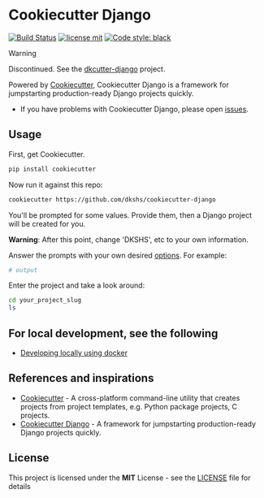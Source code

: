 # Cookiecutter Django

[![Build Status](https://img.shields.io/github/actions/workflow/status/dkshs/cookiecutter-django/ci.yml?branch=master)](https://github.com/dkshs/cookiecutter-django/actions/workflows/ci.yml?query=branch%3Amaster)
[![license mit](https://img.shields.io/badge/licence-MIT-56BEB8)](LICENSE)
[![Code style: black](https://img.shields.io/badge/code%20style-black-000000.svg)](https://github.com/ambv/black)

> [!WARNING]
> Discontinued. See the [dkcutter-django](https://github.com/dkshs/dkcutter-django) project.

Powered by [Cookiecutter](https://github.com/cookiecutter/cookiecutter), Cookiecutter Django is a framework for jumpstarting production-ready Django projects quickly.

- If you have problems with Cookiecutter Django, please open [issues](https://github.com/dkshs/cookiecutter-django/issues/new).

## Usage

First, get Cookiecutter.

```bash
pip install cookiecutter
```

Now run it against this repo:

```bash
cookiecutter https://github.com/dkshs/cookiecutter-django
```

You'll be prompted for some values. Provide them, then a Django project will be created for you.

**Warning**: After this point, change 'DKSHS', etc to your own information.

Answer the prompts with your own desired [options](./docs/project-generation-options.md). For example:

```bash
# output
```

Enter the project and take a look around:

```bash
cd your_project_slug
ls
```

## For local development, see the following

- [Developing locally using docker](./docs/developing-locally-docker.md)

## References and inspirations

- [Cookiecutter](https://github.com/cookiecutter/cookiecutter) - A cross-platform command-line utility that creates projects from project templates, e.g. Python package projects, C projects.
- [Cookiecutter Django](https://github.com/cookiecutter/cookiecutter-django) - A framework for jumpstarting production-ready Django projects quickly.

## License

This project is licensed under the **MIT** License - see the [LICENSE](./LICENSE) file for details
